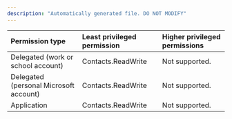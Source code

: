 ```yaml
---
description: "Automatically generated file. DO NOT MODIFY"
---
```


|Permission type|Least privileged permission|Higher privileged permissions|
|:---|:---|:---|
|Delegated (work or school account)|Contacts.ReadWrite|Not supported.|
|Delegated (personal Microsoft account)|Contacts.ReadWrite|Not supported.|
|Application|Contacts.ReadWrite|Not supported.|

